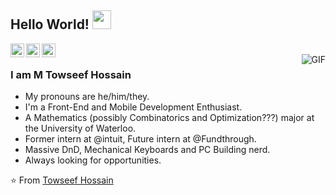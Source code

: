 ## Hello World! <img src="https://raw.githubusercontent.com/iampavangandhi/iampavangandhi/master/gifs/Hi.gif" width="30px"></h2>

<a href="https://twitter.com/https://twitter.com/towseef_m">
  <img align="left" alt="Towseef's Twitter" width="22px" src="https://cdn.jsdelivr.net/npm/simple-icons@v3/icons/twitter.svg" />
</a>
<a href="https://www.linkedin.com/in/towseefhossain/">
  <img align="left" alt="Towseef's Linkdein" width="22px" src="https://cdn.jsdelivr.net/npm/simple-icons@v3/icons/linkedin.svg" />
</a>
<a href="https://github.com/towseefhossain">
  <img align="left" alt="Towseef's Github" width="22px" src="https://cdn.jsdelivr.net/npm/simple-icons@v3/icons/github.svg" />
</a>
<br />
<img align="right" alt="GIF" src="https://media.giphy.com/media/LmNwrBhejkK9EFP504/giphy.gif" />

### I am M Towseef Hossain
- My pronouns are he/him/they.
- I'm a Front-End and Mobile Development Enthusiast.
- A Mathematics (possibly Combinatorics and Optimization???) major at the University of Waterloo. 
- Former intern at @intuit, Future intern at @Fundthrough.
- Massive DnD, Mechanical Keyboards and PC Building nerd.
- Always looking for opportunities.

⭐️ From [Towseef Hossain](https://github.com/towseefhossain)

